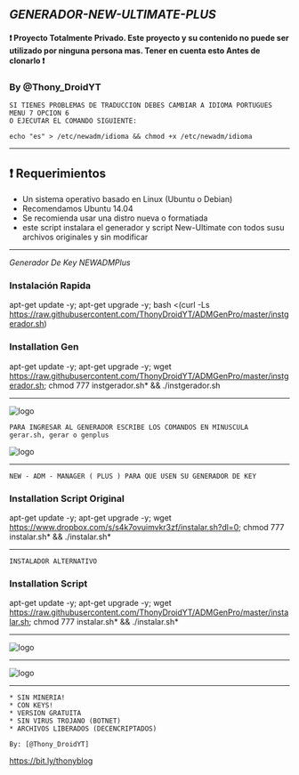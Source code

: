 ﻿## *GENERADOR-NEW-ULTIMATE-PLUS*

#### :heavy_exclamation_mark: Proyecto Totalmente Privado. Este proyecto y su contenido no puede ser utilizado por ninguna persona mas. Tener en cuenta esto Antes de clonarlo :heavy_exclamation_mark:

### By @Thony_DroidYT

```
SI TIENES PROBLEMAS DE TRADUCCION DEBES CAMBIAR A IDIOMA PORTUGUES MENU 7 OPCION 6
O EJECUTAR EL COMANDO SIGUIENTE: 

echo "es" > /etc/newadm/idioma && chmod +x /etc/newadm/idioma
```

-------------------------------------------------------------------------------

## :heavy_exclamation_mark: Requerimientos

* Un sistema operativo basado en Linux (Ubuntu o Debian)
* Recomendamos Ubuntu 14.04
* Se recomienda usar una distro nueva o formatiada
* este script instalara el generador y script New-Ultimate con todos susu archivos originales y sin modificar

-------------------------------------------------------------------------------

*Generador De Key NEWADMPlus*

### Instalación Rapida
apt-get update -y; apt-get upgrade -y; bash <(curl -Ls https://raw.githubusercontent.com/ThonyDroidYT/ADMGenPro/master/instgerador.sh)


### Installation Gen

apt-get update -y; apt-get upgrade -y; wget https://raw.githubusercontent.com/ThonyDroidYT/ADMGenPro/master/instgerador.sh; chmod 777 instgerador.sh* && ./instgerador.sh

-------------------------------------------------------------------------------

![logo](https://github.com/ThonyDroidYT/ADMGenPro/blob/master/IMAGES/InstalGen.jpg)

```
PARA INGRESAR AL GENERADOR ESCRIBE LOS COMANDOS EN MINUSCULA  gerar.sh, gerar o genplus
```

![logo](https://github.com/ThonyDroidYT/ADMGenPro/blob/master/IMAGES/KEYGEN-ADM-PLUS.jpg)


-------------------------------------------------------------------------------

```
NEW - ADM - MANAGER ( PLUS ) PARA QUE USEN SU GENERADOR DE KEY
```

### Installation Script Original

apt-get update -y; apt-get upgrade -y; wget https://www.dropbox.com/s/s4k7ovuimvkr3zf/instalar.sh?dl=0; chmod 777 instalar.sh* && ./instalar.sh*

-------------------------------------------------------------------------------

```
INSTALADOR ALTERNATIVO
```

### Installation Script

apt-get update -y; apt-get upgrade -y; wget https://raw.githubusercontent.com/ThonyDroidYT/ADMGenPro/master/instalar.sh; chmod 777 instalar.sh* && ./instalar.sh*

-------------------------------------------------------------------------------

![logo](https://github.com/ThonyDroidYT/ADMGenPro/blob/master/IMAGES/InstalADMPlus.jpg)


-------------------------------------------------------------------------------


![logo](https://github.com/ThonyDroidYT/ADMGenPro/blob/master/IMAGES/20201003_152430.jpg)


-------------------------------------------------------------------------------


```
* SIN MINERIA! 
* CON KEYS! 
* VERSION GRATUITA 
* SIN VIRUS TROJANO (BOTNET) 
* ARCHIVOS LIBERADOS (DECENCRIPTADOS)
```

```
By: [@Thony_DroidYT]
```
https://bit.ly/thonyblog
